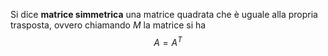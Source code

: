 Si dice **matrice simmetrica** una matrice quadrata che è uguale alla propria trasposta, ovvero chiamando $M$ la matrice si ha
$$A=A^{T}$$
